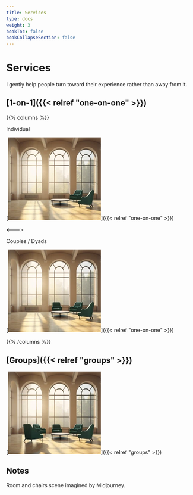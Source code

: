 ```yaml
---
title: Services
type: docs
weight: 3
bookToc: false
bookCollapseSection: false
---
```


# Services

I gently help people turn toward their experience rather than away from it.

## [1-on-1]({{< relref "one-on-one" >}})

{{% columns %}}

Individual

[![2](chairs-two.webp)]({{< relref "one-on-one" >}})

<--->

Couples / Dyads

[![3](chairs-three.webp)]({{< relref "one-on-one" >}})

{{% /columns %}}

## [Groups]({{< relref "groups" >}})

[![5](chairs-five.webp)]({{< relref "groups" >}})

## Notes

Room and chairs scene imagined by Midjourney.
